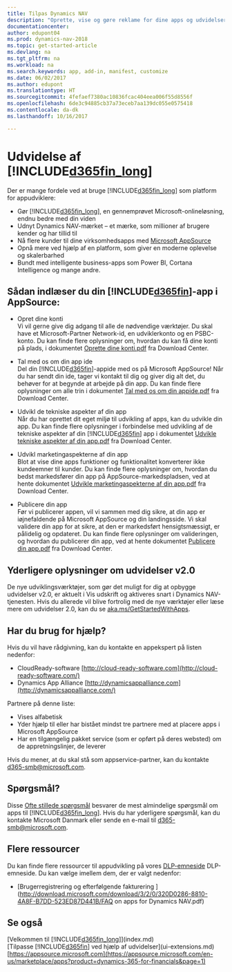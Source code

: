 ```yaml
---
title: Tilpas Dynamics NAV
description: "Oprette, vise og gøre reklame for dine apps og udvidelser til Dynamics NAV."
documentationcenter: 
author: edupont04
ms.prod: dynamics-nav-2018
ms.topic: get-started-article
ms.devlang: na
ms.tgt_pltfrm: na
ms.workload: na
ms.search.keywords: app, add-in, manifest, customize
ms.date: 06/02/2017
ms.author: edupont
ms.translationtype: HT
ms.sourcegitcommit: 4fefaef7380ac10836fcac404eea006f55d8556f
ms.openlocfilehash: 6de3c94885cb37a73eceb7aa139dc055e0575418
ms.contentlocale: da-dk
ms.lasthandoff: 10/16/2017

---
```

# <a name="extending-included365finlongincludesd365finlongmdmd"></a>Udvidelse af [!INCLUDE[d365fin_long](includes/d365fin_long_md.md)]
Der er mange fordele ved at bruge [!INCLUDE[d365fin_long](includes/d365fin_long_md.md)] som platform for appudviklere:

* Gør [!INCLUDE[d365fin_long](includes/d365fin_long_md.md)], en gennemprøvet Microsoft-onlineløsning, endnu bedre med din viden  
* Udnyt Dynamics NAV-mærket – et mærke, som millioner af brugere kender og har tillid til  
* Nå flere kunder til dine virksomhedsapps med [Microsoft AppSource](https://appsource.microsoft.com/)  
* Opnå mere ved hjælp af en platform, som giver en moderne oplevelse og skalerbarhed  
* Bundt med intelligente business-apps som Power BI, Cortana Intelligence og mange andre.  

## <a name="to-bring-your-included365finincludesd365finmdmd-app-into-appsource"></a>Sådan indlæser du din [!INCLUDE[d365fin](includes/d365fin_md.md)]-app i AppSource:
+ Opret dine konti  
Vi vil gerne give dig adgang til alle de nødvendige værktøjer. Du skal have et Microsoft-Partner Network-id, en udviklerkonto og en PSBC-konto.
Du kan finde flere oplysninger om, hvordan du kan få dine konti på plads, i dokumentet [Oprette dine konti.pdf](https://go.microsoft.com/fwlink/?linkid=841514) fra Download Center.

+ Tal med os om din app ide  
Del din [!INCLUDE[d365fin](includes/d365fin_md.md)]-appide med os på Microsoft AppSource! Når du har sendt din ide, tager vi kontakt til dig og giver dig alt det, du behøver for at begynde at arbejde på din app.
Du kan finde flere oplysninger om alle trin i dokumentet [Tal med os om din appide.pdf](https://go.microsoft.com/fwlink/?linkid=841515) fra Download Center.

+ Udvikl de tekniske aspekter af din app    
Når du har oprettet dit eget miljø til udvikling af apps, kan du udvikle din app.
Du kan finde flere oplysninger i forbindelse med udvikling af de tekniske aspekter af din [!INCLUDE[d365fin](includes/d365fin_md.md)] app i dokumentet [Udvikle tekniske aspekter af din app.pdf](https://go.microsoft.com/fwlink/?linkid=841516) fra Download Center.

+ Udvikl marketingaspekterne af din app  
Blot at vise dine apps funktioner og funktionalitet konverterer ikke kundeemner til kunder. Du kan finde flere oplysninger om, hvordan du bedst markedsfører din app på AppSource-markedspladsen, ved at hente dokumentet [Udvikle marketingaspekterne af din app.pdf](https://go.microsoft.com/fwlink/?linkid=841518) fra Download Center.

+ Publicere din app  
Før vi publicerer appen, vil vi sammen med dig sikre, at din app er iøjnefaldende på Microsoft AppSource og din landingsside. Vi skal validere din app for at sikre, at den er markedsført hensigtsmæssigt, er pålidelig og opdateret.
Du kan finde flere oplysninger om valideringen, og hvordan du publicerer din app, ved at hente dokumentet [Publicere din app.pdf](https://go.microsoft.com/fwlink/?linkid=841517) fra Download Center.

## <a name="learn-more-about-extensions-v20"></a>Yderligere oplysninger om udvidelser v2.0
De nye udviklingsværktøjer, som gør det muligt for dig at opbygge udvidelser v2.0, er aktuelt i Vis udskrift og aktiveres snart i Dynamics NAV-tjenesten. Hvis du allerede vil blive fortrolig med de nye værktøjer eller læse mere om udvidelser 2.0, kan du se [aka.ms/GetStartedWithApps](http://aka.ms/GetStartedWithApps).  

## <a name="need-help"></a>Har du brug for hjælp?
Hvis du vil have rådgivning, kan du kontakte en appekspert på listen nedenfor:

* CloudReady-software [http://cloud-ready-software.com](http://cloud-ready-software.com/)  
* Dynamics App Alliance [http://dynamicsappalliance.com](http://dynamicsappalliance.com/)

Partnere på denne liste:

* Vises alfabetisk  
* Yder hjælp til eller har bistået mindst tre partnere med at placere apps i Microsoft AppSource  
* Har en tilgængelig pakket service (som er opført på deres websted) om de appretningslinjer, de leverer  

Hvis du mener, at du skal stå som appservice-partner, kan du kontakte [d365-smb@microsoft.com](mailto:d365-smb@microsoft.com).

## <a name="questions"></a>Spørgsmål?
Disse [Ofte stillede spørgsmål](https://go.microsoft.com/fwlink/?linkid=841520) besvarer de mest almindelige spørgsmål om apps til [!INCLUDE[d365fin_long](includes/d365fin_long_md.md)]. Hvis du har yderligere spørgsmål, kan du kontakte Microsoft Danmark eller sende en e-mail til [d365-smb@microsoft.com](mailto:d365-smb@microsoft.com).

## <a name="further-resources"></a>Flere ressourcer
Du kan finde flere ressourcer til appudvikling på vores [DLP-emneside](https://mbspartner.microsoft.com/BFI/Topic/76) DLP-emneside. Du kan vælge imellem dem, der er valgt nedenfor:
-   [Brugerregistrering og efterfølgende fakturering ](http://download.microsoft.com/download/3/2/0/320D0286-8810-4A8F-B7DD-523ED87D441B/FAQ on apps for Dynamics NAV.pdf)



## <a name="see-also"></a>Se også
[Velkommen til [!INCLUDE[d365fin_long](includes/d365fin_long_md.md)]](index.md)  
[Tilpasse [!INCLUDE[d365fin](includes/d365fin_md.md)] ved hjælp af udvidelser](ui-extensions.md)  
[https://appsource.microsoft.com](https://appsource.microsoft.com/en-us/marketplace/apps?product=dynamics-365-for-financials&page=1)

